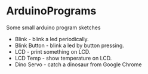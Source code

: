 # ArduinoPrograms
Some small arduino program sketches

- Blink - blink a led periodically.
- Blink Button - blink a led by button pressing.
- LCD - print something on LCD.
- LCD Temp - show temperature on LCD.
- Dino Servo - catch a dinosaur from Google Chrome
